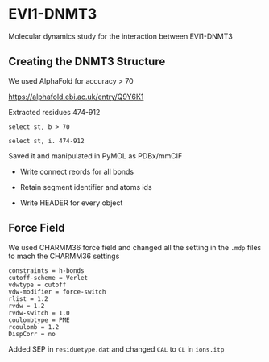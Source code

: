 # EVI1-DNMT3
Molecular dynamics study for the interaction between EVI1-DNMT3

## Creating the DNMT3 Structure

We used AlphaFold for accuracy > 70

https://alphafold.ebi.ac.uk/entry/Q9Y6K1

Extracted residues 474-912

`select st, b > 70`

`select st, i. 474-912`

Saved it and manipulated in PyMOL as PDBx/mmCIF

- Write connect reords for all bonds

- Retain segment identifier and atoms ids

- Write HEADER for every object

## Force Field

We used CHARMM36 force field and changed all the setting in the `.mdp` files to mach the CHARMM36 settings

```
constraints = h-bonds
cutoff-scheme = Verlet
vdwtype = cutoff
vdw-modifier = force-switch
rlist = 1.2
rvdw = 1.2
rvdw-switch = 1.0
coulombtype = PME
rcoulomb = 1.2
DispCorr = no
```

Added SEP in `residuetype.dat` and changed `CAL` to `CL` in `ions.itp`
